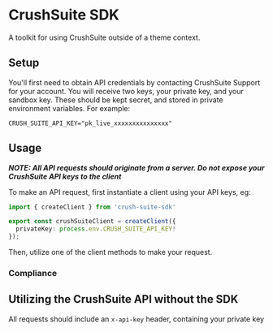 # CrushSuite SDK
A toolkit for using CrushSuite outside of a theme context.

## Setup
You'll first need to obtain API credentials by contacting CrushSuite Support for your account.
You will receive two keys, your private key, and your sandbox key. These should be kept secret, and stored in private environment variables.
For example:

```env
CRUSH_SUITE_API_KEY="pk_live_xxxxxxxxxxxxxxx"
```

## Usage
***NOTE: All API requests should originate from a server. Do not expose your CrushSuite API keys to the client***

To make an API request, first instantiate a client using your API keys, eg:

```typescript
import { createClient } from 'crush-suite-sdk'

export const crushSuiteClient = createClient({
  privateKey: process.env.CRUSH_SUITE_API_KEY!
});
```

Then, utilize one of the client methods to make your request.

### Compliance



## Utilizing the CrushSuite API without the SDK

All requests should include an `x-api-key` header, containing your private key
